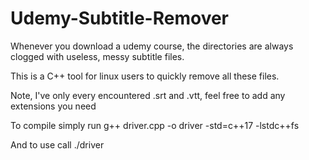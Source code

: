 # Udemy-Subtitle-Remover

Whenever you download a udemy course, the directories are always clogged with useless, messy subtitle files.

This is a C++ tool for linux users to quickly remove all these files. 

Note, I've only every encountered .srt and .vtt, feel free to add any extensions you need

To compile simply run 
g++ driver.cpp -o driver -std=c++17 -lstdc++fs

And to use call ./driver <course path here>
